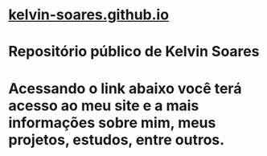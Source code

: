 # <a href="https://kelvin-soares.github.io/">kelvin-soares.github.io</a>
<h1>Repositório público de Kelvin Soares<h1>
 <p>Acessando o link abaixo você terá acesso ao meu site e a mais informações sobre mim, meus projetos, estudos, entre outros.</p>
 